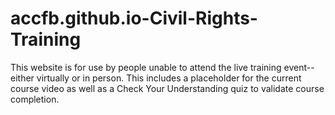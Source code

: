 # accfb.github.io-Civil-Rights-Training

This website is for use by people unable to attend the live training event--either virtually or in person. This includes a placeholder for the current course video as well as a Check Your Understanding quiz to validate course completion.
